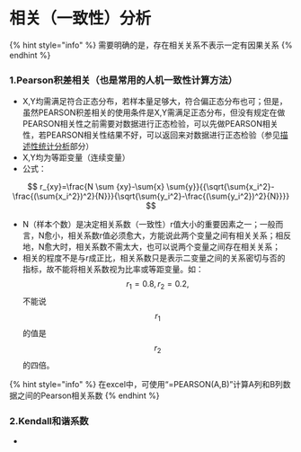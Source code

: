 # 相关（一致性）分析

{% hint style="info" %}
需要明确的是，存在相关关系不表示一定有因果关系
{% endhint %}

### 1.Pearson积差相关（也是常用的人机一致性计算方法）

* X,Y均需满足符合正态分布，若样本量足够大，符合偏正态分布也可；但是，虽然PEARSON积差相关的使用条件是X,Y需满足正态分布，但没有规定在做PEARSON相关性之前需要对数据进行正态检验，可以先做PEARSON相关性，若PEARSON相关性结果不好，可以返回来对数据进行正态检验（参见[描述性统计分析](untitled-2.md)部分）
* X,Y均为等距变量（连续变量）
* 公式：

$$
r_{xy}=\frac{N \sum {xy}-\sum{x} \sum{y}}{{\sqrt{\sum{x_i^2}-\frac{(\sum{x_i^2})^2}{N}}}{\sqrt{\sum{y_i^2}-\frac{(\sum{y_i^2})^2}{N}}}}
$$

* N（样本个数）是决定相关系数（一致性）r值大小的重要因素之一；一般而言，N愈小，相关系数r值必须愈大，方能说此两个变量之间有相关关系；相反地，N愈大时，相关系数不需太大，也可以说两个变量之间存在相关关系；
* 相关的程度不是与r成正比，相关系数只是表示二变量之间的关系密切与否的指标，故不能将相关系数视为比率或等距变量。如： $$r_1=0.8,r_2=0.2,$$ 不能说 $$r_1$$的值是 $$r_2$$的四倍。

{% hint style="info" %}
在excel中，可使用“=PEARSON\(A,B\)”计算A列和B列数据之间的Pearson相关系数
{% endhint %}

###  2.Kendall和谐系数

* 
